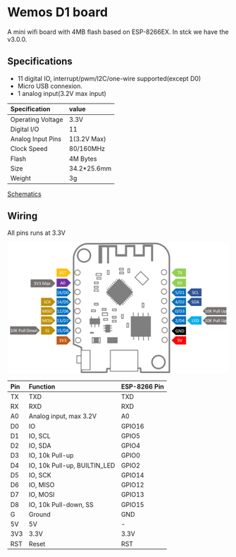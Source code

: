 
# Wemos D1 board

A mini wifi board with 4MB flash based on ESP-8266EX.
In stck we have the v3.0.0.

## Specifications

* 11 digital IO, interrupt/pwm/I2C/one-wire supported(except D0)
* Micro USB connexion.
* 1 analog input(3.2V max input)

| Specification     | value       |
|:------------------|:------------|
| Operating Voltage | 3.3V        |
| Digital I/O       | 11          |
| Analog Input Pins | 1(3.2V Max) |
| Clock Speed       | 80/160MHz   |
| Flash             | 4M Bytes    |
| Size              | 34.2*25.6mm |
| Weight            | 3g          |

[Schematics](datasheets/d1_mini_v3.0.0.pdf)

## Wiring

All pins runs at 3.3V

![](images/WemosD1_wiring.png)

| Pin  | Function                     | ESP-8266 Pin |
|:-----|:-----------------------------|:-------------|
| TX   | TXD                          | TXD          |
| RX   | RXD                          | RXD          |
| A0   | Analog input, max 3.2V       | A0           |
| D0   | IO                           | GPIO16       |
| D1   | IO, SCL                      | GPIO5        |
| D2   | IO, SDA                      | GPIO4        |
| D3   | IO, 10k Pull-up              | GPIO0        |
| D4   | IO, 10k Pull-up, BUILTIN_LED | GPIO2        |
| D5   | IO, SCK                      | GPIO14       |
| D6   | IO, MISO                     | GPIO12       |
| D7   | IO, MOSI                     | GPIO13       |
| D8   | IO, 10k Pull-down, SS        | GPIO15       |
| G    | Ground                       | GND          |
| 5V   | 5V                           | -            |
| 3V3  | 3.3V                         | 3.3V         |
| RST  | Reset                        | RST          |
